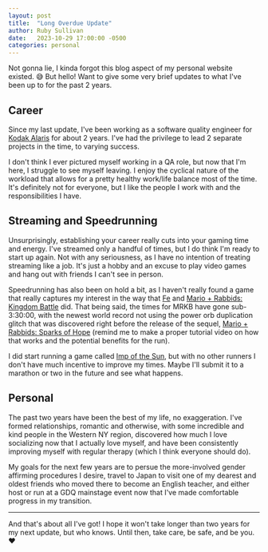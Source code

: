 ```yaml
---
layout: post
title:  "Long Overdue Update"
author: Ruby Sullivan
date:   2023-10-29 17:00:00 -0500
categories: personal
---
```


Not gonna lie, I kinda forgot this blog aspect of my personal website
existed. 😅 But hello! Want to give some very brief updates to what I've
been up to for the past 2 years.

## Career

Since my last update, I've been working as a software quality
engineer for [Kodak Alaris][ka] for about 2 years. I've had the
privilege to lead 2 separate projects in the time, to varying success.

I don't think I ever pictured myself working in a QA role, but now
that I'm here, I struggle to see myself leaving. I enjoy the cyclical
nature of the workload that allows for a pretty healthy work/life
balance most of the time. It's definitely not for everyone, but I like
the people I work with and the responsibilities I have.

## Streaming and Speedrunning

Unsurprisingly, establishing your career really cuts into your gaming
time and energy. I've streamed only a handful of times, but I do think
I'm ready to start up again. Not with any seriousness, as I have no
intention of treating streaming like a job. It's just a hobby and an
excuse to play video games and hang out with friends I can't see in
person.

Speedrunning has also been on hold a bit, as I haven't really found a
game that really captures my interest in the way that [Fe][fe] and
[Mario + Rabbids: Kingdom Battle][mrkb] did. That being said, the times
for MRKB have gone sub-3:30:00, with the newest world record not using
the power orb duplication glitch that was discovered right before the
release of the sequel, [Mario + Rabbids: Sparks of Hope][mrsoh] (remind
me to make a proper tutorial video on how that works and the potential
benefits for the run).

I did start running a game called [Imp of the Sun][iots], but with no
other runners I don't have much incentive to improve my times. Maybe
I'll submit it to a marathon or two in the future and see what happens.

## Personal

The past two years have been the best of my life, no exaggeration. I've
formed relationships, romantic and otherwise, with some incredible and
kind people in the Western NY region, discovered how much I love
socializing now that I actually love myself, and have been consistently
improving myself with regular therapy (which I think everyone should do).

My goals for the next few years are to persue the more-involved gender
affirming procedures I desire, travel to Japan to visit one of my dearest
and oldest friends who moved there to become an English teacher, and
either host or run at a GDQ mainstage event now that I've made
comfortable progress in my transition.

---

And that's about all I've got! I hope it won't take longer than two
years for my next update, but who knows. Until then, take care, be safe,
and be you. ❤️



[ka]: https://www.alarisworld.com/en-us
[fe]: https://www.speedrun.com/fe
[mrkb]: https://www.speedrun.com/mrkb
[mrsoh]: https://www.speedrun.com/mario_rabbids_sparks_of_hope
[iots]: https://www.speedrun.com/iots